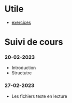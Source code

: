 # Utile
- [exercices](https://github.com/tony-maulaz/info2-exercices)

# Suivi de cours

### 20-02-2023
- Introduction
- Structutre

### 27-02-2023
- Les fichiers texte en lecture